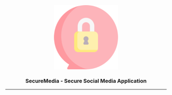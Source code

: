 <p align="center">
  <a href="" rel="noopener">
 <img width=200px height=200px src="./client/public/logo192.png" alt="SecureChat Logo"></a>
</p>

<h3 align="center">SecureMedia - Secure Social Media Application</h3>

---
